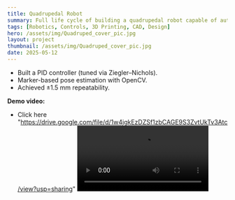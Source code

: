 ```yaml
---
title: Quadrupedal Robot
summary: Full life cycle of building a quadrupedal robot capable of autonomous locomotion
tags: [Robotics, Controls, 3D Printing, CAD, Design]
hero: /assets/img/Quadruped_cover_pic.jpg
layout: project
thumbnail: /assets/img/Quadruped_cover_pic.jpg
date: 2025-05-12
---
```

- Built a PID controller (tuned via Ziegler–Nichols).
- Marker-based pose estimation with OpenCV.
- Achieved ±1.5 mm repeatability.

**Demo video:**
- Click here "https://drive.google.com/file/d/1w4jgkEzDZSf1zbCAGE9S3ZvtUkTv3Atc/view?usp=sharing"
<video controls src="/assets/img/robot-arm-demo.mp4" style="max-width:100%"></video>
